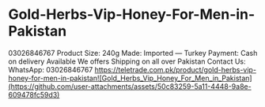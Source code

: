 # Gold-Herbs-Vip-Honey-For-Men-in-Pakistan
03026846767 Product Size: 240g Made: Imported — Turkey Payment: Cash on delivery Available We offers Shipping on all over Pakistan Contact Us: WhatsApp: 03026846767
https://teletrade.com.pk/product/gold-herbs-vip-honey-for-men-in-pakistan![Gold_Herbs_Vip_Honey_For_Men_in_Pakistan](https://github.com/user-attachments/assets/50c83259-5a11-4448-9a8e-609478fc59d3)



